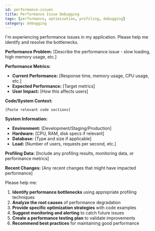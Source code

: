 ```yaml
---
id: performance-issues
title: Performance Issue Debugging
tags: [performance, optimization, profiling, debugging]
category: debugging
---
```


I'm experiencing performance issues in my application. Please help me identify and resolve the bottlenecks.

**Performance Problem:**
[Describe the performance issue - slow loading, high memory usage, etc.]

**Performance Metrics:**
- **Current Performance:** [Response time, memory usage, CPU usage, etc.]
- **Expected Performance:** [Target metrics]
- **User Impact:** [How this affects users]

**Code/System Context:**
```
[Paste relevant code sections]
```

**System Information:**
- **Environment:** [Development/Staging/Production]
- **Hardware:** [CPU, RAM, disk specs if relevant]
- **Database:** [Type and size if applicable]
- **Load:** [Number of users, requests per second, etc.]

**Profiling Data:**
[Include any profiling results, monitoring data, or performance metrics]

**Recent Changes:**
[Any recent changes that might have impacted performance]

Please help me:
1. **Identify performance bottlenecks** using appropriate profiling techniques
2. **Analyze the root causes** of performance degradation
3. **Provide specific optimization strategies** with code examples
4. **Suggest monitoring and alerting** to catch future issues
5. **Create a performance testing plan** to validate improvements
6. **Recommend best practices** for maintaining good performance